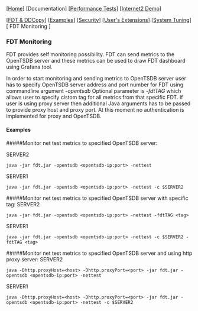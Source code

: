 [[Home](index.md)]   [Documentation]  [[Performance Tests](perf-disk-to-disk.md)] [[Internet2 Demo](internet2-demo.md)]

[[FDT & DDCopy](doc-fdt-ddcopy.md)]   [[Examples](doc-examples.md)]   [[Security](doc-security.md)]   [[User's Extensions](doc-user-extensions.md)]    [[System Tuning](doc-system-tuning.md)]    [ FDT Monitoring ]

### FDT Monitoring
FDT provides self monitoring possibility. FDT can send metrics to the OpenTSDB server and these metrics can be used to draw FDT dashboard using Grafana tool.

In order to start monitoring and sending metrics to OpenTSDB server user has to specify OpenTSDB server address and port number for FDT using commandline argument *-opentsdb*
Optional parameter is *-fdtTAG* which allows user to specify cistom tag for all metrics from that specific FDT.
If user is using proxy server then additional Java arguments has to be passed to provide proxy host and proxy port. 
At this moment no authentication is implemented for proxy and OpenTSDB.

#### Examples

#####Monitor net test metrics to specified OpenTSDB server:

SERVER2
```
java -jar fdt.jar -opentsdb <opentsdb-ip:port> -nettest
```
SERVER1
```
java -jar fdt.jar -opentsdb <opentsdb-ip:port> -nettest -c $SERVER2
```
#####Monitor net test metrics to specified OpenTSDB server with specific tag:
SERVER2
```
java -jar fdt.jar -opentsdb <opentsdb-ip:port> -nettest -fdtTAG <tag>
```
SERVER1
```
java -jar fdt.jar -opentsdb <opentsdb-ip:port> -nettest -c $SERVER2 -fdtTAG <tag>
```
#####Monitor net test metrics to specified OpenTSDB server and using http proxy server:
SERVER2
```
java -Dhttp.proxyHost=<host> -Dhttp.proxyPort=<port> -jar fdt.jar -opentsdb <opentsdb-ip:port> -nettest
```
SERVER1
```
java -Dhttp.proxyHost=<host> -Dhttp.proxyPort=<port> -jar fdt.jar -opentsdb <opentsdb-ip:port> -nettest -c $SERVER2
```
